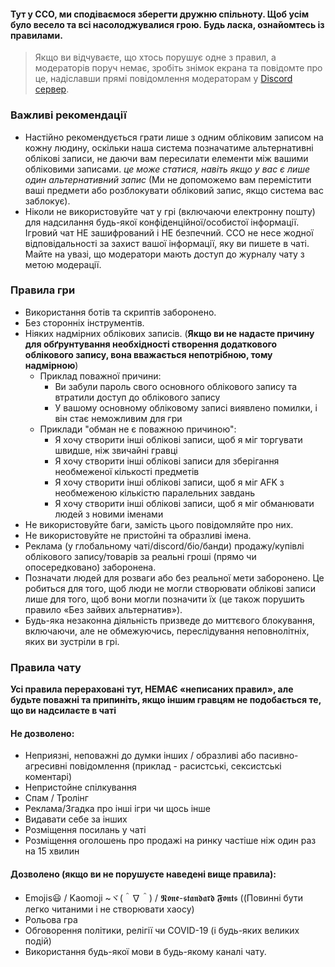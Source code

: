 

#### Тут у CCO, ми сподіваємося зберегти дружню спільноту.  Щоб усім було весело та  всі насолоджувалися грою. Будь ласка, ознайомтесь із правилами.

> Якщо ви відчуваєте, що хтось порушує одне з правил, а модераторів поруч немає, зробіть знімок екрана та повідомте про це, надіславши прямі повідомлення модераторам у [Discord сервер](https://discord.gg/JREx8xz).
### Важливі рекомендації
* Настійно рекомендується грати лише з одним обліковим записом на кожну людину, оскільки наша система позначатиме альтернативні облікові записи, не даючи вам пересилати елементи між вашими обліковими записами. *це може статися, навіть якщо у вас є лише один альтернативний запис* (Ми не допоможемо вам перемістити ваші предмети або розблокувати обліковий запис, якщо система вас заблокує).
* Ніколи не використовуйте чат у грі (включаючи електронну пошту) для надсилання будь-якої конфіденційної/особистої інформації. Ігровий чат НЕ зашифрований і НЕ безпечний. CCO не несе жодної відповідальності за захист вашої інформації, яку ви пишете в чаті. Майте на увазі, що модератори мають доступ до журналу чату з метою модерації.

### Правила гри
* Використання ботів та скриптів заборонено.
* Без сторонніх інструментів.
* Ніяких надмірних облікових записів. (**Якщо ви не надасте причину для обґрунтування необхідності створення додаткового облікового запису, вона вважається непотрібною, тому надмірною**)
    * Приклад поважної причини:
      * Ви забули пароль свого основного облікового запису та втратили доступ до облікового запису
      * У вашому основному обліковому записі виявлено помилки, і він стає неможливим для гри
    * Приклади "обман не є поважною причиною":  
      * Я хочу створити інші облікові записи, щоб я міг торгувати швидше, ніж звичайні гравці
      * Я хочу створити інші облікові записи для зберігання необмеженої кількості предметів
      * Я хочу створити інші облікові записи, щоб я міг AFK з необмеженою кількістю паралельних завдань
      * Я хочу створити інші облікові записи, щоб я міг обманювати людей з новими іменами
* Не використовуйте баги, замість цього повідомляйте про них.
* Не використовуйте не пристойні та образливі імена.
* Реклама (у глобальному чаті/discord/біо/банди) продажу/купівлі облікового запису/товарів за реальні гроші (прямо чи опосередковано) заборонена.
* Позначати людей для розваги або без реальної мети заборонено.  Це робиться для того, щоб люди не могли створювати облікові записи лише для того, щоб вони могли позначити їх (це також порушить правило «Без зайвих альтернатив»).
* Будь-яка незаконна діяльність призведе до миттєвого блокування, включаючи, але не обмежуючись, переслідування неповнолітніх, яких ви зустріли в грі.

### Правила чату
**Усі правила перераховані тут, НЕМАЄ «неписаних правил», але будьте поважні та припиніть, якщо іншим гравцям не подобається те, що ви надсилаєте в чаті**
#### Не дозволено: 
* Неприязні, неповажні до думки інших / образливі або пасивно-агресивні повідомлення (приклад - расистські, сексистські коментарі)
* Непристойне спілкування
* Спам / Тролінг
* Реклама/Згадка про інші ігри чи щось інше
* Видавати себе за інших
* Розміщення посилань у чаті
* Розміщення оголошень про продажі на ринку частіше ніж один раз на 15 хвилин

#### Дозволено (якщо ви не порушуєте наведені вище правила):
* Emojis😃 / Kaomoji ~ヾ(＾∇＾) / 𝕹𝖔𝖓𝖊-𝖘𝖙𝖆𝖓𝖉𝖆𝖗𝖉 𝕱𝖔𝖓𝖙𝖘 ((Повинні бути легко читаними і не створювати хаосу)
* Рольова гра
* Обговорення політики, релігії чи COVID-19 (і будь-яких великих подій)
* Використання будь-якої мови в будь-якому каналі чату.
